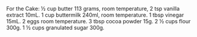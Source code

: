  For the Cake: ½ cup butter 113 grams, room temperature, 2 tsp vanilla extract 10mL. 1 cup buttermilk 240ml, room temperature. 1 tbsp vinegar 15mL. 2 eggs room temperature. 3 tbsp cocoa powder 15g. 2 ½ cups flour 300g. 1 ½ cups granulated sugar 300g.